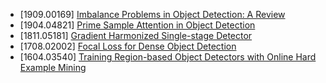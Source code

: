 - [1909.00169] [Imbalance Problems in Object Detection: A Review](https://arxiv.org/abs/1909.00169)
- [1904.04821] [Prime Sample Attention in Object Detection](https://arxiv.org/abs/1904.04821)
- [1811.05181] [Gradient Harmonized Single-stage Detector](https://arxiv.org/abs/1811.05181)
- [1708.02002] [Focal Loss for Dense Object Detection](https://arxiv.org/abs/1708.02002)
- [1604.03540] [Training Region-based Object Detectors with Online Hard Example Mining](https://arxiv.org/abs/1604.03540)
